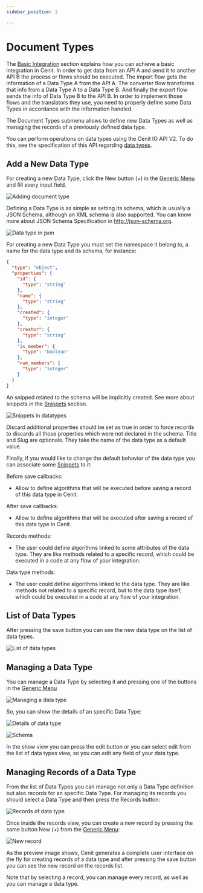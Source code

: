 ```yaml
---
sidebar_position: 2

---
```


# Document Types

The [Basic Integration](basic_integration.md) section explains how  you can achieve a basic integration in Cenit. In order to get data from an API A and send it to another API B the process or flows should be executed. The import flow gets the information of a Data Type A from the API A. The converter flow transforms that info from a Data Type A to a Data Type B. And finally the export flow sends the info of Data Type B to the API B. In order to implement those flows and the translators they use, you need to properly define some Data Types in accordance with the information handled.

The Document Types submenu allows to define new Data Types as well as managing the records of a previously defined data type.

You can perform operations on data types using the Cenit IO API V2. To do this, see the specification of this API regarding [data types](https://cenit-io.github.io/api-v2-specs/#tag/Document-Types).

## Add a New Data Type

For creating a new Data Type, click the New button (+) in the [Generic Menu](generic/generic_menu_options_.md) and fill every input field.

![Adding document type](https://user-images.githubusercontent.com/99367633/160850550-178dbe58-a573-47df-8764-01af1c7b309a.png)

Defining a Data Type is as simple as setting its schema, which is usually a JSON Schema, although an XML schema is also supported. You can know more about JSON Schema Specification in http://json-schema.org.

![Data type in json](https://user-images.githubusercontent.com/99367633/160851004-fb2bffd8-7262-4334-9c85-0217e1a7760c.png)

For creating a new Data Type you must set the namespace it belong to, a name for the data type and its schema, for instance:

```json
{
  "type": "object",
  "properties": {
    "id": {
      "type": "string"
    },
    "name": {
      "type": "string"
    },
    "created": {
      "type": "integer"
    },
    "creator": {
      "type": "string"
    },
    "is_member": {
      "type": "boolean"
    },
    "num_members": {
      "type": "integer"
    }
  }
}
```

An snipped related to the schema will be implicitly created. See more about snippets in the [Snippets](compute/snippets.md) section.  

![Snippets in datatypes](https://user-images.githubusercontent.com/99367633/160851634-69338726-35ca-492d-a812-285427428f6b.png)

Discard additional properties should be set as true in order to force records to discards all those properties which were not declared in the schema. Title and Slug are optionals. They take the name of the data type as a default value. 

Finally, if you would like to change the default behavior of the data type you can associate some [Snippets](compute/snippets.md) to it:

Before save callbacks:

- Allow to define algorithms that will be executed before saving a record of this data type in Cenit.

After save callbacks:

- Allow to define algorithms that will be executed after saving a record of this data type in Cenit.

Records methods:

- The user could define algorithms linked to some attributes of the data type. They are like  methods related to a specific record, which could be executed in a code at any flow of your integration.

Data type methods:

- The user could define algorithms linked to the data type. They are like methods not related to a specific record, but to the data type itself, which could be executed in a code at any flow of your integration.

## List of Data Types

After pressing the save button you can see the new data type on the list of data types.

![List of data types](https://user-images.githubusercontent.com/99367633/160852366-fc4d5f02-52da-4fe4-b092-2e8325d47342.png)

## Managing a Data Type

You can manage a Data Type by selecting it and pressing one of the buttons in the  [Generic Menu](generic/generic_menu_options_.md)

![Managing a data type](https://user-images.githubusercontent.com/99367633/160853166-2a83ba28-8bd8-4e1a-bb36-3078d6d1df43.png)

So, you can show the details of an specific Data Type:

![Details of data type](https://user-images.githubusercontent.com/99367633/160853756-dc718d95-25ae-4d58-8478-79f42820fb4e.png)

![Schema](https://user-images.githubusercontent.com/99367633/160854356-a993c604-288e-4f05-af26-34f0d21a2c64.png)

In the show view you can press the edit button or you can select edit from the list of data types view, so you can edit any field of your data type.

## Managing Records of a Data Type

From the list of Data Types you can manage not only a Data Type definition but also records for an specific Data Type. For managing its records you should select a Data Type and then press the Records button:

![Records of data type](https://user-images.githubusercontent.com/99367633/160858821-b289a8be-751a-4bb2-9af9-88e672dd5de2.png)

Once inside the records view, you can create a new record by pressing the same button New (+) from the [Generic Menu](generic/generic_menu_options_.md):

![New record](https://user-images.githubusercontent.com/99367633/160859615-319e5a3b-1371-4504-a453-408356e7508d.png)

As the preview image shows, Cenit generates a complete user interface on the fly for creating records of a data type and after pressing the save button you can see the new record on the records list.

Note that by selecting a record, you can manage every record, as well as you can manage a data type.